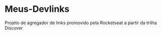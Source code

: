 # Meus-Devlinks
Projeto de agregador de links promovido pela Rocketseat a partir da trilha Discover
